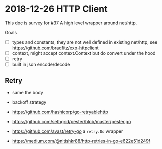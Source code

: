 # 2018-12-26 HTTP Client 

This doc is survey for [#37](https://github.com/dyweb/go.ice/issues/37) A high level wrapper around net/http.

Goals

- [ ] types and constants, they are not well defined in existing net/http, see https://github.com/bradfitz/exp-httpclient
- [ ] context, might accept context.Context but do convert under the hood
- [ ] retry
- [ ] built in json encode/decode

## Retry

- same the body
- backoff strategy

- https://github.com/hashicorp/go-retryablehttp
- https://github.com/sethgrid/pester/blob/master/pester.go
- https://github.com/avast/retry-go a `retry.Do` wrapper
- https://medium.com/@nitishkr88/http-retries-in-go-e622e51d249f